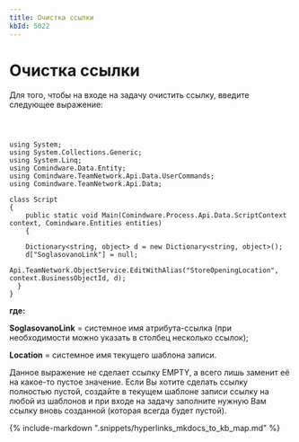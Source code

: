 ```yaml
---
title: Очистка ссылки
kbId: 5022
---
```


# Очистка ссылки

Для того, чтобы на входе на задачу очистить ссылку, введите следующее выражение:

```

 

using System;
using System.Collections.Generic;
using System.Linq;
using Comindware.Data.Entity;
using Comindware.TeamNetwork.Api.Data.UserCommands;
using Comindware.TeamNetwork.Api.Data;

class Script
{
    public static void Main(Comindware.Process.Api.Data.ScriptContext context, Comindware.Entities entities)
    {
    
    Dictionary<string, object> d = new Dictionary<string, object>();
    d["SoglasovanoLink"] = null;
    Api.TeamNetwork.ObjectService.EditWithAlias("StoreOpeningLocation", context.BusinessObjectId, d);
  }
}

```

**где:**

**SoglasovanoLink**  = системное имя атрибута-ссылка (при необходимости можно указать в столбец несколько ссылок);

**Location**  = системное имя текущего шаблона записи.

Данное выражение не сделает ссылку EMPTY, а всего лишь заменит её на какое-то пустое значение. Если Вы хотите сделать ссылку полностью пустой, создайте в текущем шаблоне записи ссылку на любой из шаблонов и при входе на задачу заполните нужную Вам ссылку вновь созданной (которая всегда будет пустой).

{% include-markdown ".snippets/hyperlinks_mkdocs_to_kb_map.md" %}
